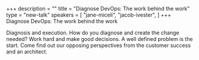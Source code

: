 +++
description = ""
title = "Diagnose DevOps: The work behind the work"
type = "new-talk"
speakers = [
        "jane-miceli",
        "jacob-ivester",
]
+++
Diagnose DevOps: The work behind the work

Diagnosis and execution. How do you diagnose and create the change needed? Work hard and make good decisions. A well defined problem is the start. Come find out our opposing perspectives from the customer success and an architect.